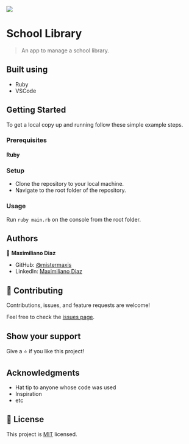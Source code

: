 ![](https://img.shields.io/badge/Microverse-blueviolet)

# School Library

> An app to manage a school library.

## Built using

- Ruby
- VSCode

## Getting Started

To get a local copy up and running follow these simple example steps.

### Prerequisites
#### Ruby

### Setup
- Clone the repository to your local machine.
- Navigate to the root folder of the repository.

### Usage
Run `ruby main.rb` on the console from the root folder.

## Authors

👤 **Maximiliano Diaz**

- GitHub: [@mistermaxis](https://github.com/mistermaxis)
- LinkedIn: [Maximiliano Diaz](https://linkedin.com/in/mistermaxis)

## 🤝 Contributing

Contributions, issues, and feature requests are welcome!

Feel free to check the [issues page](../../issues/).

## Show your support

Give a ⭐️ if you like this project!

## Acknowledgments

- Hat tip to anyone whose code was used
- Inspiration
- etc

## 📝 License

This project is [MIT](./MIT.md) licensed.
